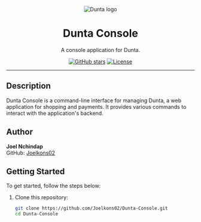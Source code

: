 <p align="center">
  <img src="https://github.com/Joelkons02/Dunta-Console/blob/main/dunta.png?raw=true" alt="Dunta logo">
</p>

<h1 align="center">Dunta Console</h1>
<p align="center">A console application for Dunta.</p>

<p align="center">
  <a href="https://github.com/Joelkons02/Dunta-Console"><img src="https://img.shields.io/github/stars/Joelkons02/Dunta-Console?style=flat-square" alt="GitHub stars"></a>
  <a href="https://github.com/Joelkons02/Dunta-Console"><img src="https://img.shields.io/github/license/Joelkons02/Dunta-Console?style=flat-square" alt="License"></a>
</p>

---

## Description

Dunta Console is a command-line interface for managing Dunta, a web application for shopping and payments. It provides various commands to interact with the application's backend.

## Author

**Joel Nchindap**<br>
GitHub: [Joelkons02](https://github.com/Joelkons02)

## Getting Started

To get started, follow the steps below:

1. Clone this repository:
   ```bash
   git clone https://github.com/Joelkons02/Dunta-Console.git
   cd Dunta-Console
